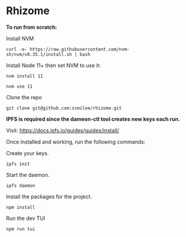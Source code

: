 # Rhizome

**To run from scratch:** 

Install NVM

`curl -o- https://raw.githubusercontent.com/nvm-sh/nvm/v0.35.1/install.sh | bash`


Install Node 11+ then set NVM to use it:

`nvm install 11`

`nvm use 11`


Clone the repo

`git clone git@github.com:scmilee/rhizome.git`


**IPFS is required since the dameon-ctl tool creates new keys each run.**


Visit: https://docs.ipfs.io/guides/guides/install/


Once installed and working, run the following commands:


Create your keys.

`ipfs init`


Start the daemon.

`ipfs daemon`


Install the packages for the project.

`npm install`


Run the dev TUI

`npm run tui`
